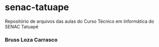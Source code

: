 # senac-tatuape
Repositório de arquivos das aulas do Curso Técnico em Informática do SENAC Tatuapé

### Bruss Loza Carrasco
